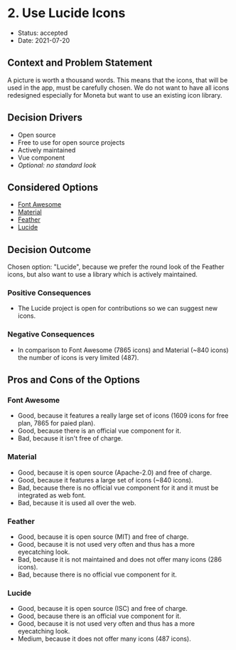 # 2. Use Lucide Icons

* Status: accepted
* Date: 2021-07-20

## Context and Problem Statement

A picture is worth a thousand words. This means that the icons, that will be used in the app, must be carefully chosen. We do not want to have all icons redesigned especially for Moneta but want to use an existing icon library.

## Decision Drivers

* Open source
* Free to use for open source projects
* Actively maintained
* Vue component
* *Optional: no standard look*

## Considered Options

* [Font Awesome](https://fontawesome.com/)
* [Material](https://fonts.google.com/icons)
* [Feather](https://feathericons.com/)
* [Lucide](https://lucide.dev/)

## Decision Outcome

Chosen option: "Lucide", because we prefer the round look of the Feather icons, but also want to use a library which is actively maintained.

### Positive Consequences

* The Lucide project is open for contributions so we can suggest new icons.

### Negative Consequences

* In comparison to Font Awesome (7865 icons) and Material (~840 icons) the number of icons is very limited (487).

## Pros and Cons of the Options

### Font Awesome

* Good, because it features a really large set of icons (1609 icons for free plan, 7865 for paied plan).
* Good, because there is an official vue component for it.
* Bad, because it isn't free of charge.

### Material

* Good, because it is open source (Apache-2.0) and free of charge.
* Good, because it features a large set of icons (~840 icons).
* Bad, because there is no official vue component for it and it must be integrated as web font.
* Bad, because it is used all over the web.

### Feather

* Good, because it is open source (MIT) and free of charge.
* Good, because it is not used very often and thus has a more eyecatching look.
* Bad, because it is not maintained and does not offer many icons (286 icons).
* Bad, because there is no official vue component for it.

### Lucide

* Good, because it is open source (ISC) and free of charge.
* Good, because there is an official vue component for it.
* Good, because it is not used very often and thus has a more eyecatching look.
* Medium, because it does not offer many icons (487 icons).

<!-- markdownlint-disable-file MD013 -->